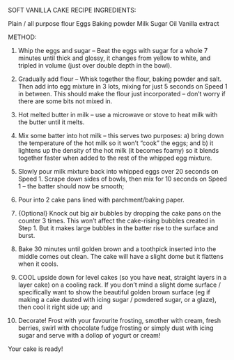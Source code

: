 SOFT VANILLA CAKE RECIPE
INGREDIENTS:

Plain / all purpose flour 
Eggs 
Baking powder 
Milk
Sugar
Oil
Vanilla extract

METHOD:
1. Whip the eggs and sugar – Beat the eggs with sugar for a whole 7 minutes until thick and glossy, it changes from yellow to white, and tripled in volume (just over double depth in the bowl).

2. Gradually add flour – Whisk together the flour, baking powder and salt. Then add into egg mixture in 3 lots, mixing for just 5 seconds on Speed 1 in between. This should make the flour just incorporated – don’t worry if there are some bits not mixed in.

3. Hot melted butter in milk – use a microwave or stove to heat milk with the butter until it melts.

4. Mix some batter into hot milk – this serves two purposes: a) bring down the temperature of the hot milk so it won’t “cook” the eggs; and b) it lightens up the density of the hot milk (it becomes foamy) so it blends together faster when added to the rest of the whipped egg mixture.

5. Slowly pour milk mixture back into whipped eggs over 20 seconds on Speed 1. Scrape down sides of bowls, then mix for 10 seconds on Speed 1 – the batter should now be smooth;

6. Pour into 2 cake pans lined with parchment/baking paper.

7. {Optional} Knock out big air bubbles by dropping the cake pans on the counter 3 times. This won’t affect the cake-rising bubbles created in Step 1. But it makes large bubbles in the batter rise to the surface and burst.

8. Bake 30 minutes until golden brown and a toothpick inserted into the middle comes out clean. The cake will have a slight dome but it flattens when it cools.

9. COOL upside down for level cakes (so you have neat, straight layers in a layer cake) on a cooling rack. If you don’t mind a slight dome surface / specifically want to show the beautiful golden brown surface (eg if making a cake dusted with icing sugar / powdered sugar, or a glaze), then cool it right side up; and

10. Decorate! Frost with your favourite frosting, smother with cream, fresh berries, swirl with chocolate fudge frosting or simply dust with icing sugar and serve with a dollop of yogurt or cream!

Your cake is ready!
